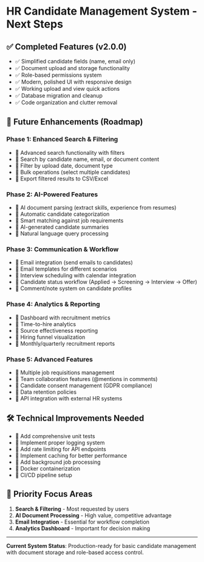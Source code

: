# HR Candidate Management System - Next Steps

## ✅ Completed Features (v2.0.0)

- ✅ Simplified candidate fields (name, email only)
- ✅ Document upload and storage functionality
- ✅ Role-based permissions system
- ✅ Modern, polished UI with responsive design
- ✅ Working upload and view quick actions
- ✅ Database migration and cleanup
- ✅ Code organization and clutter removal

## 🚀 Future Enhancements (Roadmap)

### Phase 1: Enhanced Search & Filtering
- 🔄 Advanced search functionality with filters
- 🔄 Search by candidate name, email, or document content
- 🔄 Filter by upload date, document type
- 🔄 Bulk operations (select multiple candidates)
- 🔄 Export filtered results to CSV/Excel

### Phase 2: AI-Powered Features
- 🔄 AI document parsing (extract skills, experience from resumes)
- 🔄 Automatic candidate categorization
- 🔄 Smart matching against job requirements
- 🔄 AI-generated candidate summaries
- 🔄 Natural language query processing

### Phase 3: Communication & Workflow
- 🔄 Email integration (send emails to candidates)
- 🔄 Email templates for different scenarios
- 🔄 Interview scheduling with calendar integration
- 🔄 Candidate status workflow (Applied → Screening → Interview → Offer)
- 🔄 Comment/note system on candidate profiles

### Phase 4: Analytics & Reporting
- 🔄 Dashboard with recruitment metrics
- 🔄 Time-to-hire analytics
- 🔄 Source effectiveness reporting
- 🔄 Hiring funnel visualization
- 🔄 Monthly/quarterly recruitment reports

### Phase 5: Advanced Features
- 🔄 Multiple job requisitions management
- 🔄 Team collaboration features (@mentions in comments)
- 🔄 Candidate consent management (GDPR compliance)
- 🔄 Data retention policies
- 🔄 API integration with external HR systems

## 🛠️ Technical Improvements Needed

- 🔄 Add comprehensive unit tests
- 🔄 Implement proper logging system
- 🔄 Add rate limiting for API endpoints
- 🔄 Implement caching for better performance
- 🔄 Add background job processing
- 🔄 Docker containerization
- 🔄 CI/CD pipeline setup

## 🎯 Priority Focus Areas

1. **Search & Filtering** - Most requested by users
2. **AI Document Processing** - High value, competitive advantage
3. **Email Integration** - Essential for workflow completion
4. **Analytics Dashboard** - Important for decision making

---

**Current System Status**: Production-ready for basic candidate management with document storage and role-based access control.